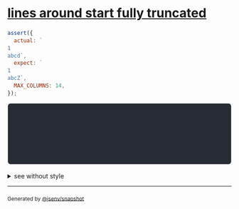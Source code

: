 # [lines around start fully truncated](../../max_columns.test.js#L188)

```js
assert({
  actual: `
1
abcd`,
  expect: `
1
abcZ`,
  MAX_COLUMNS: 14,
});
```

![img](throw.svg)

<details>
  <summary>see without style</summary>

```console
AssertionError: actual and expect are different

actual: 1| 
        2| …
        3| …cd
expect: 1| 
        2| …
        3| …cZ
```

</details>


---

<sub>
  Generated by <a href="https://github.com/jsenv/core/tree/main/packages/tooling/snapshot">@jsenv/snapshot</a>
</sub>
